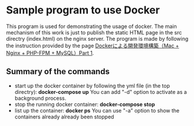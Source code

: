 # Sample program to use Docker
This program is used for demonstrating the usage of docker.
The main mechanism of this work is just to publish the static HTML page in the src directry (index.html) on the nginx server.
The program is made by following the instruction provided by the page [Dockerによる開発環境構築（Mac + Nginx + PHP-FPM + MySQL）Part 1](https://www.no-title.com/web/docker-mac-nginx-php-fpm).

## Summary of the commands
 - start up the docker container by following the yml file (in the top directry): **docker-compose up**
   You can add "-d" option to activate as a background process.
 - stop the running docker container: **docker-compose stop**
 - list up the container: **docker ps**
   You can use "-a" option to show the containers already already been stopped